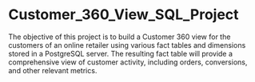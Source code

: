 # Customer_360_View_SQL_Project
The objective of this project is to build a Customer 360 view for the customers of an online retailer using various fact tables and dimensions stored in a PostgreSQL server. The resulting fact table will provide a comprehensive view of customer activity, including orders, conversions, and other relevant metrics.
